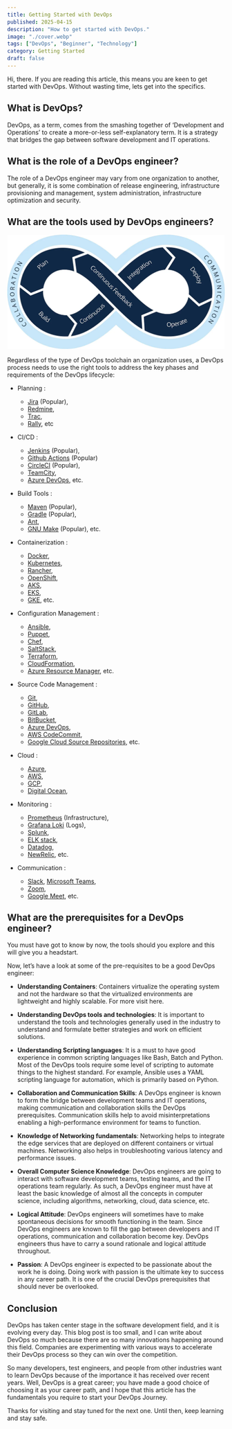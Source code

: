 ```yaml
---
title: Getting Started with DevOps
published: 2025-04-15
description: "How to get started with DevOps."
image: "./cover.webp"
tags: ["DevOps", "Beginner", "Technology"]
category: Getting Started
draft: false
---
```


Hi, there. If you are reading this article, this means you are keen to get started with DevOps. Without wasting time, lets get into the specifics.

## What is DevOps?

DevOps, as a term, comes from the smashing together of ‘Development and Operations’ to create a more-or-less self-explanatory term. It is a strategy that bridges the gap between software development and IT operations.

## What is the role of a DevOps engineer?

The role of a DevOps engineer may vary from one organization to another, but generally, it is some combination of release engineering, infrastructure provisioning and management, system administration, infrastructure optimization and security.

## What are the tools used by DevOps engineers?

![devops-life-cycle](devops-life-cycle.webp)

Regardless of the type of DevOps toolchain an organization uses, a DevOps process needs to use the right tools to address the key phases and requirements of the DevOps lifecycle:

- Planning : 
    - [Jira](https://www.atlassian.com/software/jira) (Popular),
    - [Redmine](https://www.redmine.org/),
    - [Trac](https://trac.edgewall.org/),
    - [Rally](https://www.broadcom.com/products/software/value-stream-management/rally), etc

- CI/CD : 
    - [Jenkins](https://www.jenkins.io/) (Popular),
    - [Github Actions](https://github.com/features/actions) (Popular)
    - [CircleCI](http://circleci.com/) (Popular),
    - [TeamCity](https://www.jetbrains.com/teamcity/),
    - [Azure DevOps](https://azure.microsoft.com/en-us/services/devops/), etc.

- Build Tools :
    - [Maven](https://maven.apache.org/) (Popular),
    - [Gradle](https://gradle.org/) (Popular),
    - [Ant](https://ant.apache.org/),
    - [GNU Make](https://www.gnu.org/software/make/) (Popular), etc.

- Containerization :
    - [Docker](https://www.docker.com/),
    - [Kubernetes](https://kubernetes.io/),
    - [Rancher](https://rancher.com/),
    - [OpenShift](https://www.openshift.com/),
    - [AKS](https://azure.microsoft.com/en-us/services/kubernetes-service/),
    - [EKS](https://aws.amazon.com/eks/),
    - [GKE](https://cloud.google.com/kubernetes-engine), etc.

- Configuration Management :
    - [Ansible](https://www.ansible.com/),
    - [Puppet](https://puppet.com/),
    - [Chef](https://www.chef.io/),
    - [SaltStack](https://saltstack.com/),
    - [Terraform](https://www.terraform.io/),
    - [CloudFormation](https://aws.amazon.com/cloudformation/),
    - [Azure Resource Manager](https://azure.microsoft.com/en-us/resources/templates/), etc.

- Source Code Management :
    - [Git](https://git-scm.com/),
    - [GitHub](https://github.com/),
    - [GitLab](https://about.gitlab.com/),
    - [BitBucket](https://bitbucket.org/),
    - [Azure DevOps](https://azure.microsoft.com/en-us/services/devops/),
    - [AWS CodeCommit](https://aws.amazon.com/codecommit/),
    - [Google Cloud Source Repositories](https://cloud.google.com/source-repositories), etc.

- Cloud :
    - [Azure](https://azure.microsoft.com/en-us/),
    - [AWS](https://aws.amazon.com/),
    - [GCP](https://cloud.google.com/),
    - [Digital Ocean](https://www.digitalocean.com/),

- Monitoring : 
    - [Prometheus](https://prometheus.io/) (Infrastructure), 
    - [Grafana Loki](https://grafana.com/oss/loki/) (Logs), 
    - [Splunk](https://www.splunk.com/), 
    - [ELK stack](https://www.elastic.co/elastic-stack), 
    - [Datadog](https://www.datadoghq.com/),
    - [NewRelic](https://newrelic.com/), etc.

- Communication :
    - [Slack](https://slack.com/),
    [Microsoft Teams](https://www.microsoft.com/en-us/microsoft-teams/group-chat-software),
    - [Zoom](https://zoom.us/),
    - [Google Meet](https://meet.google.com/), etc.


## What are the prerequisites for a DevOps engineer?

You must have got to know by now, the tools should you explore and this will give you a headstart.

Now, let’s have a look at some of the pre-requisites to be a good DevOps engineer:

- **Understanding Containers**: Containers virtualize the operating system and not the hardware so that the virtualized environments are lightweight and highly scalable. For more visit here.

- **Understanding DevOps tools and technologies**: It is important to understand the tools and technologies generally used in the industry to understand and formulate better strategies and work on efficient solutions.

- **Understanding Scripting languages**: It is a must to have good experience in common scripting languages like Bash, Batch and Python. Most of the DevOps tools require some level of scripting to automate things to the highest standard. For example, Ansible uses a YAML scripting language for automation, which is primarily based on Python.

- **Collaboration and Communication Skills**: A DevOps engineer is known to form the bridge between development teams and IT operations, making communication and collaboration skills the DevOps prerequisites. Communication skills help to avoid misinterpretations enabling a high-performance environment for teams to function.

- **Knowledge of Networking fundamentals**: Networking helps to integrate the edge services that are deployed on different containers or virtual machines. Networking also helps in troubleshooting various latency and performance issues.

- **Overall Computer Science Knowledge**: DevOps engineers are going to interact with software development teams, testing teams, and the IT operations team regularly. As such, a DevOps engineer must have at least the basic knowledge of almost all the concepts in computer science, including algorithms, networking, cloud, data science, etc.

- **Logical Attitude**: DevOps engineers will sometimes have to make spontaneous decisions for smooth functioning in the team. Since DevOps engineers are known to fill the gap between developers and IT operations, communication and collaboration become key. DevOps engineers thus have to carry a sound rationale and logical attitude throughout.

- **Passion**: A DevOps engineer is expected to be passionate about the work he is doing. Doing work with passion is the ultimate key to success in any career path. It is one of the crucial DevOps prerequisites that should never be overlooked.

## Conclusion

DevOps has taken center stage in the software development field, and it is evolving every day. This blog post is too small, and I can write about DevOps so much because there are so many innovations happening around this field. Companies are experimenting with various ways to accelerate their DevOps process so they can win over the competition.

So many developers, test engineers, and people from other industries want to learn DevOps because of the importance it has received over recent years. Well, DevOps is a great career; you have made a good choice of choosing it as your career path, and I hope that this article has the fundamentals you require to start your DevOps Journey.

Thanks for visiting and stay tuned for the next one. Until then, keep learning and stay safe.

